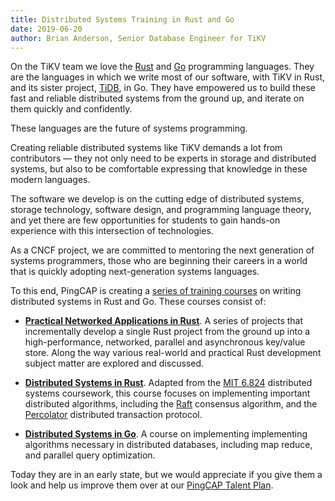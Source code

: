 ```yaml
---
title: Distributed Systems Training in Rust and Go
date: 2019-06-20
author: Brian Anderson, Senior Database Engineer for TiKV
---
```


On the TiKV team we love the [Rust] and [Go] programming languages. They are the
languages in which we write most of our software, with TiKV in Rust, and its
sister project, [TiDB], in Go. They have empowered us to build these
fast and reliable distributed systems from the ground up, and iterate on them
quickly and confidently.

These languages are the future of systems programming.

Creating reliable distributed systems like TiKV demands a lot from contributors
&mdash; they not only need to be experts in storage and distributed systems, but
also to be comfortable expressing that knowledge in these modern languages.

The software we develop is on the cutting edge of distributed systems, storage
technology, software design, and programming language theory, and yet there are
few opportunities for students to gain hands-on experience with this
intersection of technologies.

As a CNCF project, we are committed to mentoring the next generation of systems
programmers, those who are beginning their careers in a world that is quickly
adopting next-generation systems languages.

To this end, PingCAP is creating a [series of training courses][c] on writing
distributed systems in Rust and Go. These courses consist of:

- **[Practical Networked Applications in Rust][c-rust]**. A series of projects
  that incrementally develop a single Rust project from the ground up into a
  high-performance, networked, parallel and asynchronous key/value store. Along
  the way various real-world and practical Rust development subject matter are
  explored and discussed.

- **[Distributed Systems in Rust][c-dss]**. Adapted from the [MIT 6.824]
  distributed systems coursework, this course focuses on implementing important
  distributed algorithms, including the [Raft] consensus algorithm, and
  the [Percolator] distributed transaction protocol.

- **[Distributed Systems in Go][c-go]**. A course on implementing implementing
  algorithms necessary in distributed databases, including map reduce, and
  parallel query optimization.

Today they are in an early state, but we would appreciate if you give them a
look and help us improve them over at our [PingCAP Talent Plan][c].

[Go]: https://golang.org/
[Rust]: https://www.rust-lang.org/
[TiDB]: http://github.com/pingcap/tidb
[TiKV]: https://github.com/tikv/tikv/
[c]: https://github.com/pingcap/talent-plan
[c-rust]: https://github.com/pingcap/talent-plan/tree/master/rust
[c-dss]: https://github.com/pingcap/talent-plan/tree/master/dss/
[c-go]: https://github.com/pingcap/talent-plan/tree/master/tidb/
[MIT 6.824]: http://nil.csail.mit.edu/6.824/2017/index.html
[Raft]: https://raft.github.io/
[Percolator]: https://storage.googleapis.com/pub-tools-public-publication-data/pdf/36726.pdf
